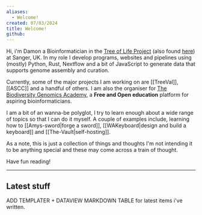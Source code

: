 ```yaml
---
aliases:
  - Welcome!
created: 07/03/2024
title: Welcome!
github:
---
```

Hi, i'm Damon a Bioinformatician in the [Tree of Life Project](https://www.sanger.ac.uk/programme/tree-of-life/) (also found [here](https://www.darwintreeoflife.org/)) at Sanger, UK. In my role I develop programs, websites and pipelines using (mostly) Python, Rust, Nextflow and a bit of JavaScript to generate data that supports genome assembly and curation.

Currently, some of the major projects I am working on are [[TreeVal]], [[ASCC]] and a handful of others. I am also the organiser for [The Biodiversity Genomics Academy](thebgacademy.org), a **Free and Open education** platform for aspiring bioinformaticians.

I am a bit of an wanna-be polyglot, I try to learn enough about a wide range of topics so that I can do it myself. A couple of examples include, learning how to [[Amys-sword|forge a sword]], [[WAKeyboard|design and build a keyboard]] and [[The-Vault|self-hosting]]. 

As a note, this is just a collection of things and thoughts I'm not intending it to be anything special and these may come across a train of thought.

Have fun reading!

---
## Latest stuff

ADD TEMPLATER + DATAVIEW MARKDOWN TABLE for latest items i've written. 